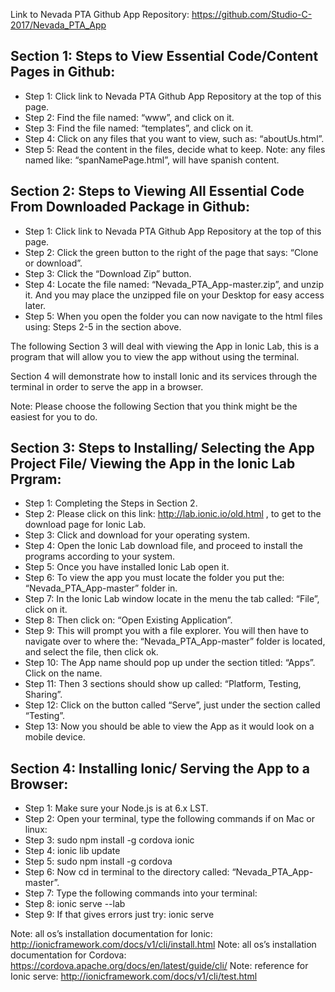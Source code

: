 Link to Nevada PTA Github App Repository: <https://github.com/Studio-C-2017/Nevada_PTA_App>

## Section 1: Steps to View Essential Code/Content Pages in Github:
- Step 1: Click link to Nevada PTA Github App Repository at the top of this page.
- Step 2: Find the file named: “www”, and click on it.
- Step 3: Find the file named: “templates”, and click on it.
- Step 4: Click on any files that you want to view, such as: “aboutUs.html”.
- Step 5: Read the content in the files, decide what to keep.
Note: any files named like: “spanNamePage.html”, will have spanish content.

## Section 2: Steps to Viewing All Essential Code From Downloaded Package in Github:
- Step 1: Click link to Nevada PTA Github App Repository at the top of this page.
- Step 2: Click the green button to the right of the page that says: “Clone or download”.
- Step 3: Click the “Download Zip” button.
- Step 4: Locate the file named: “Nevada_PTA_App-master.zip”, and unzip it. And you may place the unzipped file on your Desktop for easy access later.
- Step 5: When you open the folder you can now navigate to the html files using: Steps 2-5 in the section above.

The following Section 3 will deal with viewing the App in Ionic Lab, this is a program that will allow you to view the app without using the terminal.

Section 4 will demonstrate how to install Ionic and its services through the terminal in order to serve the app in a browser.

Note: Please choose the following Section that you think might be the easiest for you to do.

## Section 3: Steps to Installing/ Selecting the App Project File/ Viewing the App in the Ionic Lab Prgram:
- Step 1: Completing the Steps in Section 2.  
- Step 2: Please click on this link: http://lab.ionic.io/old.html , to get to the download page for Ionic Lab.
- Step 3: Click and download for your operating system. 
- Step 4: Open the Ionic Lab download file, and proceed to install the programs according to your system.
- Step 5: Once you have installed Ionic Lab open it. 
- Step 6: To view the app you must locate the folder you put the: “Nevada_PTA_App-master” folder in.
- Step 7: In the Ionic Lab window locate in the menu the tab called: “File”, click on it.
- Step 8: Then click on: “Open Existing Application”. 
- Step 9: This will prompt you with a file explorer. You will then have to navigate over to where the: “Nevada_PTA_App-master” folder is located, and select the file, then click ok.
- Step 10: The App name should pop up under the section titled: “Apps”. Click on the name.
- Step 11: Then 3 sections should show up called: “Platform, Testing, Sharing”.
- Step 12: Click on the button called “Serve”, just under the section called “Testing”.
- Step 13: Now you should be able to view the App as it would look on a mobile device.

## Section 4: Installing Ionic/ Serving the App to a Browser:
- Step 1: Make sure your Node.js is at 6.x LST.
- Step 2: Open your terminal, type the following commands if on Mac or linux:
- Step 3: sudo npm install -g cordova ionic
- Step 4: ionic lib update
- Step 5: sudo npm install -g cordova
- Step 6: Now cd in terminal to the directory called: “Nevada_PTA_App-master”.
- Step 7: Type the following commands into your terminal:
- Step 8: ionic serve --lab  
- Step 9: If that gives errors just try: ionic serve

Note: all os’s installation documentation for Ionic: <http://ionicframework.com/docs/v1/cli/install.html>
Note: all os’s installation documentation for Cordova:  <https://cordova.apache.org/docs/en/latest/guide/cli/>
Note: reference for Ionic serve: <http://ionicframework.com/docs/v1/cli/test.html>
